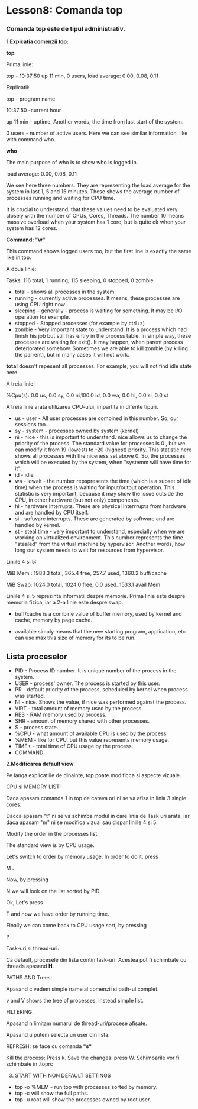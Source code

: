 # Lesson8: Comanda top

### Comanda top este de tipul administrativ.

1.**Expicatia comenzii top:**

**top**

Prima linie:

top - 10:37:50 up 11 min,  0 users,  load average: 0.00, 0.08, 0.11

Explicatii:

top - program name

10:37:50 -current hour

up 11 min - uptime. Another words, the time from last start of the system.

0 users - number of active users. Here we can see similar information, like with command who.

**who**

The main purpose of who is to show who is logged in. 

load average: 0.00, 0.08, 0.11

We see here three numbers. They are representing the load average for the system in last 1, 5 and 15 minutes. These shows the average number of processes running and waiting for CPU time.

It is crucial to understand, that these values need to be evaluated very closely with the number of CPUs, Cores, Threads. The number 10 means massive overload when your system has 1 core, but is quite ok when your system has 12 cores. 

**Command: "w"**

This command shows logged users too, but the first line is exactly the same like in top.

A doua linie:

Tasks: 116 total,   1 running, 115 sleeping,   0 stopped,   0 zombie

* total - shows all processes in the system
* running - currently active processes. It means, these processes are using CPU right now
* sleeping - generally - process is waiting for something. It may be I/O operation for example.
* stopped - Stopped processes (for example by ctrl+z)
* zombie - Very important state to understand. It is a process which had finish his job but still has entry in the process table. In simple way, these processes are waiting for exit(). It may happen, when parent process deteriorated somehow. Sometimes we are able to kill zombie (by killing the parrent), but in many cases it will not work.

**total** doesn't repesent all processes. For example, you will not find idle state here.

A treia linie:

%Cpu(s):  0.0 us,  0.0 sy,  0.0 ni,100.0 id,  0.0 wa,  0.0 hi,  0.0 si,  0.0 st

A treia linie arata utilizarea CPU-ului, impartita in diferite tipuri.

* us - user - All user processes are combined in this number. So, our sessions too.
* sy - system - processes owned by system (kernel)
* ni - nice - this is important to understand. nice allows us to change the priority of the process. The standard value for processes is 0 , but we can modify it from 19 (lowest) to -20 (highest) priority. This statistic here shows all processes with the niceness set above 0. So, the processes which will be executed by the system, when "systemm will have time for it".
* id - idle 
* wa - iowait - the number repspresents the time (which is a subset of idle time) when the process is waiting for input/output operation. This statistic is very important, because it may show the issue outside the CPU, in other hardware (but not only) components.
* hi - hardware interrupts. These are physical interrrupts from hardware and are handled by CPU itself.
* si - software interrupts. These are generated by software and are handled by kernel.
* st - steal time - very important to understand, especially when we are working on virtualized environment. This number represents the time "stealed" from the virtual machine by hypervisor. Another words, how long our system needs to wait for resources from hypervisor.

Liniile 4 si 5:

MiB Mem :   1983.3 total,    365.4 free,    257.7 used,   1360.2 buff/cache

MiB Swap:   1024.0 total,   1024.0 free,      0.0 used.   1533.1 avail Mem

Liniile 4 si 5 reprezinta informatii despre memorie.
 Prima linie este despre memoria fizica, iar a 2-a linie este despre swap.

* buff/cache is a combine value of buffer memory, used by kernel and cache, memory by page cache. 

* available simply means that the new starting program, application, etc can use max this size of memory for its to be run.

## Lista proceselor
* PID - Process ID number. It is unique number of the process in the system.
* USER - process' owner. The process is started by this user.
* PR - default priority of the process, scheduled by kernel when process was started.
* NI - nice. Shows the value, if nice was performed against the process.
* VIRT - total amount of memory used by the process.
* RES - RAM memory used by process.
* SHR - amount of memory shared with other processes.
* S - process state.
* %CPU - what amount of available CPU is used by the process.
* %MEM - like for CPU, but this value represents memory usage.
* TIME+ - total time of CPU usage by the process.
* COMMAND

2.**Modificarea default view**

Pe langa explicatiile de dinainte, top poate modificca si aspecte vizuale.

CPU si MEMORY LIST:

Daca apasam comanda 1 in top de cateva ori ni se va afisa in linia 3 single cores.

Dacca apasam "t" ni se va schimba modul in care linia de Task uri arata, iar daca apasam "m" ni se modifica vizual sau dispar liniile 4 si 5.

Modify the order in the processes list:

The standard view is by CPU usage.

Let's switch to order by memory usage. In order to do it, press

M .

Now, by pressing

N we will look on the list sorted by PID.

Ok, Let's press

T and now we have order by running time.

Finally we can come back to CPU usage sort, by pressing

P 

Task-uri si thread-uri:

Ca default, procesele din lista contin task-uri. Acestea pot fi schimbate cu threads apasand **H**.

PATHS AND Trees:

Apasand c vedem simple name al comenzii si path-ul complet.

v and V shows the tree of processes, instead simple list.

FILTERING:

Apasand n limitam numarul de thread-uri/procese afisate.

Apasand u putem selecta un user din lista.

REFRESH: se face cu comanda **"s"**

Kill the process: Press k.
Save the changes: press W.
Schimbarile vor fi schimbate in .toprc

3. START WITH NON DEFAULT SETTINGS

* top -o %MEM - run top with processes sorted by memory.
* top -c will show the full paths.
* top -u root will show the processes owned by root user.


